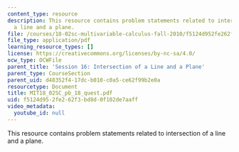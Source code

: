 ```yaml
---
content_type: resource
description: This resource contains problem statements related to intersection of
  a line and a plane.
file: /courses/18-02sc-multivariable-calculus-fall-2010/f5124d952fe262f3bd8d0f102de7aaff_MIT18_02SC_pb_18_quest.pdf
file_type: application/pdf
learning_resource_types: []
license: https://creativecommons.org/licenses/by-nc-sa/4.0/
ocw_type: OCWFile
parent_title: 'Session 16: Intersection of a Line and a Plane'
parent_type: CourseSection
parent_uid: d48352f4-17dc-b010-c0a5-ce62f99b2e0a
resourcetype: Document
title: MIT18_02SC_pb_18_quest.pdf
uid: f5124d95-2fe2-62f3-bd8d-0f102de7aaff
video_metadata:
  youtube_id: null
---
```

This resource contains problem statements related to intersection of a line and a plane.